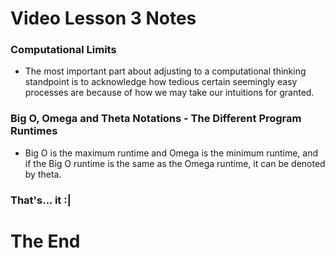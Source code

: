 # Video Lesson 3 Notes

### Computational Limits
- The most important part about adjusting to a computational thinking standpoint is to acknowledge how tedious certain seemingly easy processes are because of how we may take our intuitions for granted.

### Big O, Omega and Theta Notations - The Different Program Runtimes
- Big O is the maximum runtime and Omega is the minimum runtime, and if the Big O runtime is the same as the Omega runtime, it can be denoted by theta.

### That's... it :|
# The End
